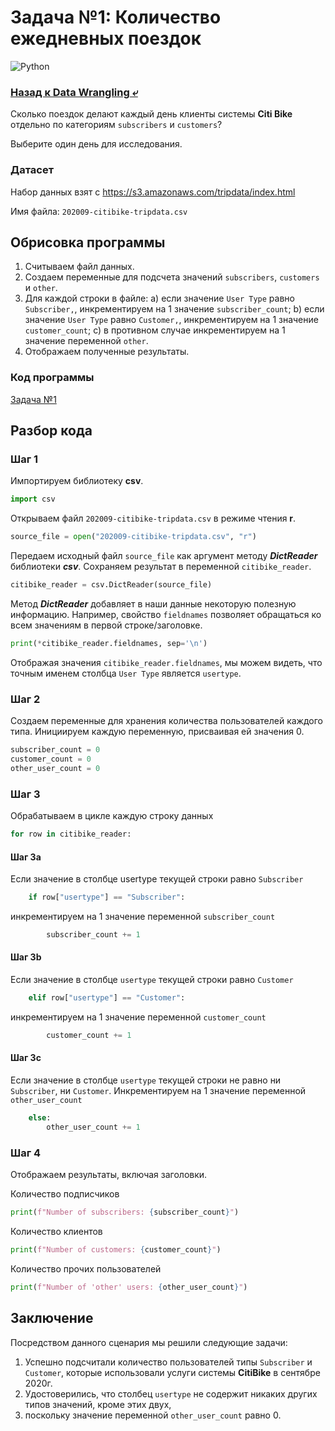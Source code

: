 # Задача №1: Количество ежедневных поездок

![Python](https://img.shields.io/badge/python-3.8-green)

### [Назад к Data Wrangling ⤶](https://github.com/adrianhel/data_wrangling_exercises/blob/main/README.md)

Сколько поездок делают каждый день клиенты системы **Citi Bike** отдельно по категориям `subscribers` и `customers`?

Выберите один день для исследования.

### Датасет
Набор данных взят с https://s3.amazonaws.com/tripdata/index.html

Имя файла: `202009-citibike-tripdata.csv`

## Обрисовка программы
1. Считываем файл данных.
2. Создаем переменные для подсчета значений `subscribers`, `customers` и `other`.
3. Для каждой строки в файле:
a) если значение `User Type` равно `Subscriber,`, инкрементируем на 1 значение `subscriber_count`;
b) если значение `User Type` равно `Customer,`, инкрементируем на 1 значение `customer_count`;
c) в противном случае инкрементируем на 1 значение переменной `other`.
4. Отображаем полученные результаты.

### Код программы

[Задача №1](hitting_the_road_with_citibike.py)

## Разбор кода
### Шаг 1
Импортируем библиотеку **csv**.

```python
import csv
```

Открываем файл `202009-citibike-tripdata.csv` в режиме чтения **r**.

```python
source_file = open("202009-citibike-tripdata.csv", "r")
```

Передаем исходный файл `source_file` как аргумент методу ***DictReader*** библиотеки ***csv***.
Сохраняем результат в переменной `citibike_reader`.

```python
citibike_reader = csv.DictReader(source_file)
```

Метод ***DictReader*** добавляет в наши данные некоторую полезную информацию. Например, свойство `fieldnames` позволяет 
обращаться ко всем значениям в первой строке/заголовке.

```python
print(*citibike_reader.fieldnames, sep='\n')
```

Отображая значения `citibike_reader.fieldnames`, мы можем видеть, что точным именем столбца `User Type` является 
`usertype`.

### Шаг 2
Создаем переменные для хранения количества пользователей каждого типа.
Инициируем каждую переменную, присваивая ей значения 0.

```python
subscriber_count = 0
customer_count = 0
other_user_count = 0
```

### Шаг 3
Обрабатываем в цикле каждую строку данных

```python
for row in citibike_reader:
```

#### Шаг 3a
Если значение в столбце usertype текущей строки равно `Subscriber`

```python
    if row["usertype"] == "Subscriber":
```

инкрементируем на 1 значение переменной `subscriber_count`

```python
        subscriber_count += 1
```

#### Шаг 3b
Если значение в столбце `usertype` текущей строки равно `Customer`

```python
    elif row["usertype"] == "Customer":
```

инкрементируем на 1 значение переменной `customer_count`

```python
        customer_count += 1
```

#### Шаг 3c
Если значение в столбце `usertype` текущей строки не равно ни `Subscriber`, ни `Customer`.
Инкрементируем на 1 значение переменной `other_user_count`

```python
    else:
        other_user_count += 1
```

### Шаг 4
Отображаем результаты, включая заголовки.

Количество подписчиков

```python
print(f"Number of subscribers: {subscriber_count}")
```

Количество клиентов

```python
print(f"Number of customers: {customer_count}")
```

Количество прочих пользователей

```python
print(f"Number of 'other' users: {other_user_count}")
```

## Заключение
Посредством данного сценария мы решили следующие задачи:
1. Успешно подсчитали количество пользователей типы `Subscriber` и `Customer`,
которые использовали услуги системы **CitiBike** в сентябре 2020г.
2. Удостоверились, что столбец `usertype` не содержит никаких других типов значений, кроме этих двух, 
3. поскольку значение переменной `other_user_count` равно 0.